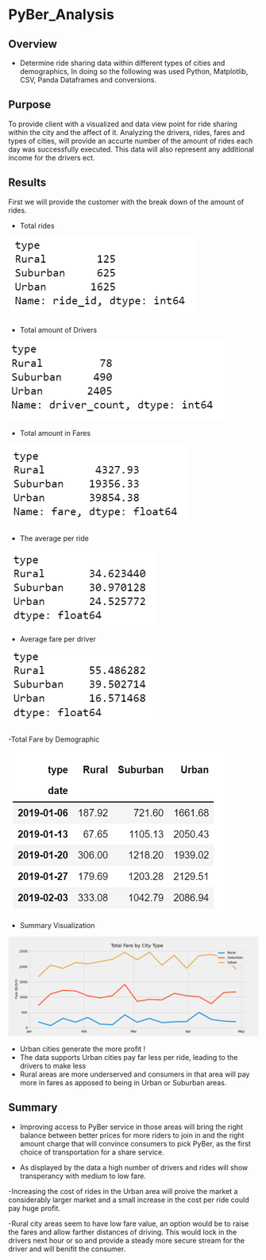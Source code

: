 # PyBer_Analysis
## Overview 

- Determine ride sharing data within different types of cities and demographics, In doing so the following was used Python, Matplotlib, CSV, Panda Dataframes and conversions. 

## Purpose 

To provide client with a visualized and data view point for ride sharing within the city and the affect of it. Analyzing the drivers, rides, fares and types of cities, will provide an accurte number of the amount of rides each day was successfully executed. This data will also represent any additional income for the drivers ect. 

## Results 
First we will provide the customer with the break down of the amount of rides. 

- Total rides 

![rides](images/rides.png)

- Total amount of Drivers 

![drivers](images/drivers.png)

- Total amount in Fares

![fares](images/fares.png)

- The average per ride 

![av_ride](images/av_ride.png)

- Average fare per driver 

![av_driver](images/av_driver.png)

-Total Fare by Demographic 

![city_type](images/city_type.png)

- Summary Visualization 

![PyBer_fare_summary](images/PyBer_fare_summary.png)

- Urban cities generate the more profit !
- The data supports Urban cities pay far less per ride, leading to the drivers to make less
- Rural areas are more underserved and consumers in that area will pay more in fares as apposed to being in Urban or Suburban areas. 

## Summary 

- Improving access to PyBer service in those areas will bring the right balance between better prices for more riders to join in and the right amount charge that will convince consumers to pick PyBer, as the first choice of transportation for a share service. 
 
- As displayed by the data a high number of drivers and rides will show transperancy with medium to low fare.

-Increasing the cost of rides in the Urban area will proive the market a considerably larger  market and a small increase in the cost per ride could pay huge profit. 

-Rural city areas seem to have low fare value, an option would be to raise the fares and allow farther distances of driving. This would lock in the drivers next hour or so and provide a steady more secure stream for the driver and will benifit the consumer. 
